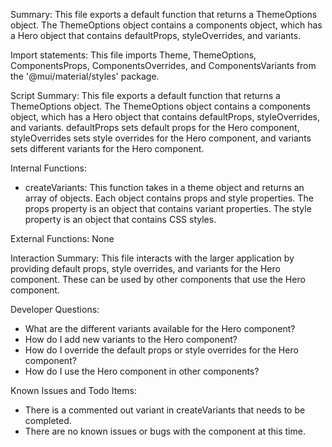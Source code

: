 Summary:
This file exports a default function that returns a ThemeOptions object. The ThemeOptions object contains a components object, which has a Hero object that contains defaultProps, styleOverrides, and variants.

Import statements:
This file imports Theme, ThemeOptions, ComponentsProps, ComponentsOverrides, and ComponentsVariants from the '@mui/material/styles' package.

Script Summary:
This file exports a default function that returns a ThemeOptions object. The ThemeOptions object contains a components object, which has a Hero object that contains defaultProps, styleOverrides, and variants. defaultProps sets default props for the Hero component, styleOverrides sets style overrides for the Hero component, and variants sets different variants for the Hero component.

Internal Functions:
- createVariants: This function takes in a theme object and returns an array of objects. Each object contains props and style properties. The props property is an object that contains variant properties. The style property is an object that contains CSS styles.

External Functions:
None

Interaction Summary:
This file interacts with the larger application by providing default props, style overrides, and variants for the Hero component. These can be used by other components that use the Hero component.

Developer Questions:
- What are the different variants available for the Hero component?
- How do I add new variants to the Hero component?
- How do I override the default props or style overrides for the Hero component?
- How do I use the Hero component in other components? 

Known Issues and Todo Items:
- There is a commented out variant in createVariants that needs to be completed. 
- There are no known issues or bugs with the component at this time.